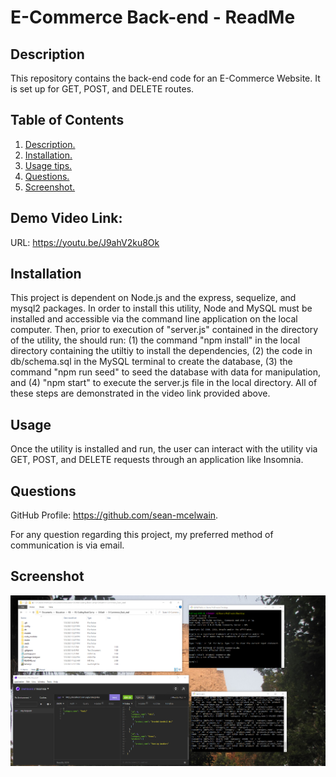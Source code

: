 # E-Commerce Back-end - ReadMe
<a name='description'></a>
 ## Description 
This repository contains the back-end code for an E-Commerce Website. It is set up for GET, POST, and DELETE routes. 

## Table of Contents  
 1. [ Description. ](#description)  
 2. [ Installation. ](#installation)  
 3. [ Usage tips. ](#usage)   
 4. [ Questions. ](#questions)  
 5. [ Screenshot. ](#screenshot) 

## Demo Video Link:
URL: https://youtu.be/J9ahV2ku8Ok

 <a name='installation'></a>
## Installation 
This project is dependent on Node.js and the express, sequelize, and mysql2 packages.  In order to install this utility, Node and MySQL must be installed and accessible via the command line application on the local computer.  Then, prior to execution of "server.js" contained in the directory of the utility, the should run: (1) the command "npm install" in the local directory containing the utiltiy to install the dependencies, (2) the code in db/schema.sql in the MySQL terminal to create the database, (3) the command "npm run seed" to seed the database with data for manipulation, and (4) "npm start" to execute the server.js file in the local directory.  All of these steps are demonstrated in the video link provided above.

 <a name='usage'></a>
## Usage 
Once the utility is installed and run, the user can interact with the utility via GET, POST, and DELETE requests through an application like Insomnia.  

<a name='questions'></a>
 ## Questions 
GitHub Profile: https://github.com/sean-mcelwain.  

 
For any question regarding this project, my preferred method of communication is via email. 

<a name='screenshot'></a>
 ## Screenshot 
![Screenshot](https://raw.githubusercontent.com/sean-mcelwain/E-Commerce_Back_end/main/screenshot.jpg)